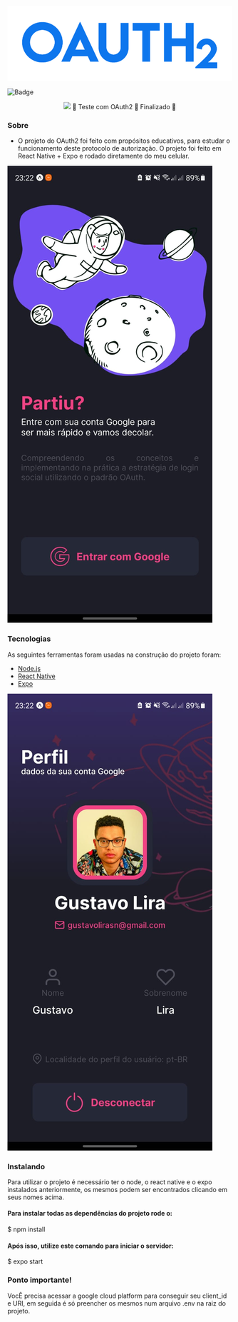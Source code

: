![alt text](https://github.com/GustavoLSantos/OAuth2/blob/main/oauthlogo.png)

![Badge](https://img.shields.io/github/followers/GustavoLSantos?style=social"/)

<p align="center">
  <img src="https://github.com/GustavoLSantos/OAuth2/blob/main/gif.gif/>
</p>

<h4 align="center"> 
	🚫  Teste com OAuth2 🚀 Finalizado 🚫
</h4>

### Sobre
 - O projeto do OAuth2 foi feito com propósitos educativos, para estudar o funcionamento deste protocolo de autorização. O projeto foi feito em React Native + Expo e rodado diretamente do meu celular.

![2](https://github.com/GustavoLSantos/OAuth2/blob/main/1.jpeg)


### Tecnologias

As seguintes ferramentas foram usadas na construção do projeto foram:

- [Node.js](https://nodejs.org/en/)
- [React Native](https://reactnative.dev)
- [Expo](https://expo.dev)

![1](https://github.com/GustavoLSantos/OAuth2/blob/main/2.jpeg)


### Instalando

Para utilizar o projeto é necessário ter o node, o react native e o expo instalados anteriormente, os mesmos podem ser encontrados clicando em seus nomes acima.

#### Para instalar todas as dependências do projeto rode o:

$ npm install

#### Após isso, utilize este comando para iniciar o servidor:

$ expo start

### Ponto importante!

VocÊ precisa acessar a google cloud platform para conseguir seu client_id e URI, em seguida é só preencher os mesmos num arquivo .env na raiz do projeto.

